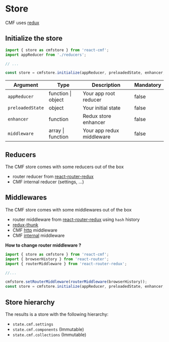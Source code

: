 # Store

CMF uses [redux](http://redux.js.org/)

## Initialize the store
```javascript
import { store as cmfstore } from 'react-cmf';
import appReducer from './reducers';

// ...

const store = cmfstore.initialize(appReducer, preloadedState, enhancer, middleware);
```

| Argument | Type | Description | Mandatory |
|---|---|---|---|
| `appReducer` | function &#124; object | Your app root reducer | false |
| `preloadedState` | object | Your initial state | false |
| `enhancer` | function | Redux store enhancer | false |
| `middleware` | array &#124; function | Your app redux middleware | false |

## Reducers

The CMF store comes with some reducers out of the box
* router reducer from [react-router-redux](https://github.com/reactjs/react-router-redux)
* CMF internal reducer (settings, ...)

## Middlewares

The CMF store comes with some middlewares out of the box
* router middleware from [react-router-redux](https://github.com/reactjs/react-router-redux) using `hash` history
* [redux-thunk](https://github.com/gaearon/redux-thunk)
* CMF [http](middlewares/http/index.md) middleware
* CMF [internal](middlewares/http/cmf.md) middleware

**How to change router middleware ?**
```javascript
import { store as cmfstore } from 'react-cmf';
import { browserHistory } from 'react-router';
import { routerMiddleware } from 'react-router-redux';

//...

cmfstore.setRouterMiddleware(routerMiddleware(browserHistory));
const store = cmfstore.initialize(appReducer, preloadedState, enhancer, middleware);
```

## Store hierarchy

The results is a store with the following hierarchy:

* `state.cmf.settings`
* `state.cmf.components` (Immutable)
* `state.cmf.collections` (Immutable)
